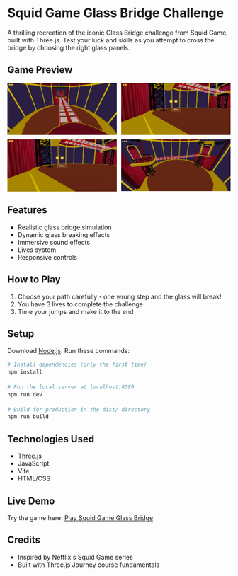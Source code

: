 # Squid Game Glass Bridge Challenge

A thrilling recreation of the iconic Glass Bridge challenge from Squid Game, built with Three.js. Test your luck and skills as you attempt to cross the bridge by choosing the right glass panels.

## Game Preview

<div align="center">
  <div style="display: grid; grid-template-columns: repeat(2, 1fr); gap: 10px;">
    <img src="./screenshot/1.png" width="400" alt="Game Start">
    <img src="./screenshot/2.png" width="400" alt="Gameplay">
    <img src="./screenshot/2.png" width="400" alt="Glass Breaking">
    <img src="./screenshot/4.png" width="400" alt="Game Over">
  </div>
</div>

## Features

- Realistic glass bridge simulation
- Dynamic glass breaking effects
- Immersive sound effects
- Lives system
- Responsive controls

## How to Play

1. Choose your path carefully - one wrong step and the glass will break!
2. You have 3 lives to complete the challenge
3. Time your jumps and make it to the end

## Setup
Download [Node.js](https://nodejs.org/en/download/).
Run these commands:

```bash
# Install dependencies (only the first time)
npm install

# Run the local server at localhost:8080
npm run dev

# Build for production in the dist/ directory
npm run build
```

## Technologies Used

- Three.js
- JavaScript
- Vite
- HTML/CSS

## Live Demo

Try the game here: [Play Squid Game Glass Bridge](https://YOUR_USERNAME.github.io/squid-game/)

## Credits

- Inspired by Netflix's Squid Game series
- Built with Three.js Journey course fundamentals
